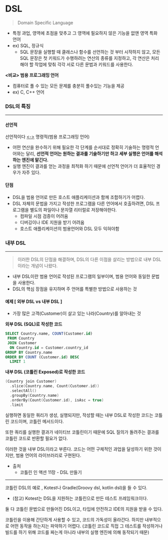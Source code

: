 # DSL

> Domain Specific Language 

- 특정 과업, 영역에 초점을 맞추고 그 영역에 필요하지 않은 기능을 없앤 영역 특화 언어
- ex) SQL, 정규식
  - SQL 문장을 실행할 때 클래스나 함수를 선언하는 것 부터 시작하지 않고, 모든 SQL 문장은 첫 키워드가 수행하려는 연산의 종류를 지정하고, 각 연산은 처리해야 할 작업에 맞춰 각각 서로 다른 문법과 키워드를 사용한다. 



**<비교> 범용 프로그래밍 언어**

- 컴퓨터로 풀 수 있는 모든 문제를 충분히 풀수있는 기능을 제공
- ex) C, C++ 언어



### **DSL의 특징**

----

#### 선언적

선언적이다 <u><-></u> 명령적(범용 프로그래밍 언어)

- 어떤 연산을 완수하기 위해 필요한 각 단계를 순서대로 정확히 기술하는 명령적 언어와는 달리, **선언적 언어는 원하는 결과를 기술하기만 하고 세부 실행은 언어를 해석하는 엔진에 맡긴다.**
- 실행 엔진이 결과를 얻는 과정을 최적화 하기 때문에 선언적 언어가 더 효율적인 경우가 자주 있다. 

#### 단점

- DSL을 범용 언어로 만든 호스트 애플리케이션과 함께 조합하기가 어렵다. 
- DSL 자체의 문법을 가지고 작성한 프로그램을 다른 언어에서 호출하려면, DSL 프로그램을 별도의 파일이나 문자열 리터럴로 저장해야한다. 
  - 컴파일 시점 검증이 어려움
  - 디버깅이나 IDE 지원을 받기 어려움
  - 호스트 애플리케이션의 범용언어와 DSL 모두 익혀야함



### 내부 DSL

----

>  이러한 DSL의 단점을 해결하며, DSL의 다른 이점을 살리는 방법으로 내부 DSL이라는 개념이 나왔다.



- 내부 DSL이란 범용 언어로 작성된 프로그램의 일부이며, 범용 언어와 동일한 문법을 사용한다.
- DSL의 핵심 장점을 유지하며 주 언어를 특별한 방법으로 사용하는 것



#### 예제 [ 외부 DSL vs 내부 DSL ]

- 가장 많은 고객(Customer)이 살고 있는 나라(Country)를 알아내는 것



**외부 DSL (SQL)로 작성한 코드**

```sql
SELECT Country.name, COUNT(Customer.id)
 FROM Country
 JOIN Customer
  ON Country.id = Customer.country_id
GROUP BY Country.name
ORDER BY COUNT (Customer.id) DESC
  LIMIT 1
```



**내부 DSL (코틀린 Exposed)로 작성한 코드**

```kotlin
(Country join Customer)
  .slice(Country.name, Count(Customer.id))
  .selectAll()
  .groupBy(Country.name)
  .orderBy(Count(Customer.id), isAsc = true)
  .limit
```



실행하면 동일한 쿼리가 생성, 실행되지만, 작성할 때는 내부 DSL로 작성한 코드는 코틀린 코드이며, 코틀린 메서드이다.  

또한 쿼리를 실행한 결과가 네이티브 코틀린이기 때문에 SQL 질의가 돌려주는 결과를 코틀린 코드로 반환할 필요가 없다. 



이러한 것을 내부 DSL이라고 부른다. 코드는 어떤 구체적인 과업을 달성하기 위한 것이지만, 범용 언어의 라이브러리로 구현된다. 



- 출처
  - 코틀린 인 액션 11장 - DSL 만들기

----



코틀린 DSL의 예로 , Kotest나 Gradle(Groovy dsl, kotlin dsl)을 들 수 있다. 

- (참고) Kotest는 DSL을 지원하는 코틀린으로 만든 테스트 프레임워크이다. 

둘 다 코틀린 문법으로 만들어진 DSL이고, 타입에 안전하고 IDE의 지원을 받을 수 있다. 

코틀린을 이용해 간단하게 사용할 수 있고, 코드의 가독성이 올라간다. 하지만 내부적으로 어떤 동작을 하는지는 파악하기 어렵다. (코틀린 코드로 직접 그 테스트를 작성하거나 빌드를 하기 위해 코드를 짜는게 아니라 내부의 실행 엔진에 의해 동작되기 때문)

